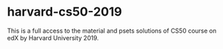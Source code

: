 # harvard-cs50-2019

This is a full access to the material and psets solutions of CS50 course on edX by Harvard University 2019. 
